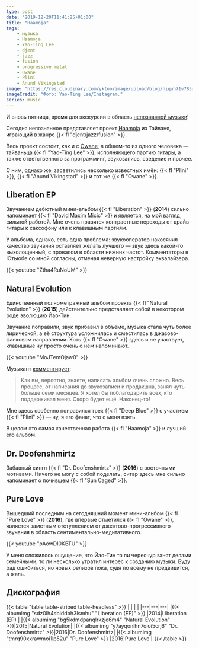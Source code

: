 ```yaml
---
type: post
date: "2019-12-20T11:41:25+01:00"
title: "Haamoja"
tags:
    - музыка
    - Haamoja
    - Yao-Ting Lee
    - djent
    - jazz
    - fusion
    - progressive metal
    - Owane
    - Plini
    - Anund Vikingstad
image: "https://res.cloudinary.com/yktoo/image/upload/blog/niquh71v785d60csoxj1.jpg"
imageCredit: "Фото: Yao-Ting Lee/Instagram."
series: music
---
```


И вновь пятница, время для экскурсии в область [непознанной музыки](/series/music)!

Сегодня непознанное представляет проект [Haamoja](https://haamoja.bandcamp.com/) из Тайваня, играющий в жанре {{< fl "djent/jazz/fusion" >}}.

<!--more-->

Весь проект состоит, как и с [Owane](0492), в общем-то из одного человека — тайваньца {{< fl "Yao-Ting Lee" >}}, исполняющего партию гитары, а также ответственного за программинг, звукозапись, сведение и прочее.

С ним, однако же, засветились несколько известных имён: {{< fl "Plini" >}}, {{< fl "Anund Vikingstad" >}} и тот же {{< fl "Owane" >}}.

## Liberation EP

Звучанием дебютный мини-альбом {{< fl "Liberation" >}} (**2014**) сильно напоминает {{< fl "David Maxim Micic" >}} и является, на мой взгляд, сильной работой. Мне очень нравятся контрастные переходы от драйв-гитары к саксофону или к клавишным партиям.

У альбома, однако, есть одна проблема: ~~звукооператор накосячил~~ качество звучания оставляет желать лучшего — звук здесь какой-то выхолощенный, с провалом в области нижних частот. Комментаторы в Ютьюбе со мной согласны, отмечая неверную настройку эквалайзера.

{{< youtube "Ztha4RuNoUM" >}}

## Natural Evolution

Единственный полнометражный альбом проекта {{< fl "Natural Evolution" >}} (**2015**) действительно представляет собой в некотором роде эволюцию Йао-Тин.

Звучание поправили, звук прибавил в объёме, музыка стала чуть более лирической, а её структура усложнилась и сместилась в джазово-фанковом направлении. Хоть {{< fl "Owane" >}} здесь и не участвует, клавишные ну просто очень о нём напоминают.

{{< youtube "MoJTemOjaw0" >}}

Музыкант [комментирует](https://haamoja.bandcamp.com/album/natural-evolution):

> Как вы, вероятно, знаете, написать альбом очень сложно. Весь процесс, от написания до звукозаписи и продакшна, занял чуть больше семи месяцев. Я хотел бы поблагодарить всех, кто поддерживал меня. Скоро будет ещё. Наконец-то!

Мне здесь особенно понравился трек {{< fl "Deep Blue" >}} с участием {{< fl "Plini" >}} — ну, я его фанат, что с меня взять.

В целом это самая качественная работа {{< fl "Haamoja" >}} и лучший его альбом.

## Dr. Doofenshmirtz

Забавный сингл {{< fl "Dr. Doofenshmirtz" >}} (**2016**) с восточными мотивами. Ничего не могу с собой поделать, ситар здесь мне сильно напоминает о почившем {{< fl "Sun Caged" >}}.

## Pure Love

Вышедший последним на сегодняшний момент мини-альбом {{< fl "Pure Love" >}} (**2016**), где впервые отметился {{< fl "Owane" >}}, является заметным отступлением от джентово-прогрессивного звучания в область сентиментально-медитативного.

{{< youtube "pAowDI0KBTU" >}}

У меня сложилось ощущение, что Йао-Тин то ли чересчур занят делами семейными, то ли несколько утратил интерес к созданию музыки. Буду рад ошибиться, но новых релизов пока, судя по всему не предвидится, а жаль.

## Дискография

{{< table "table table-striped table-headless" >}}
|   |   |   |
|---|---|---|
|{{< albumimg "sdz0lh4sblddbh3lsmhu" "Liberation (EP)" >}}  |2014|Liberation (EP)  |
|{{< albumimg "bg5kdmdpanqlrkzje6m4" "Natural Evolution" >}}|2015|Natural Evolution|
|{{< albumimg "y7ayqonihn7oioi5crj6" "Dr. Doofenshmirtz" >}}|2016|Dr. Doofenshmirtz|
|{{< albumimg "tmrq90xxrawmoi1lp52u" "Pure Love" >}}        |2016|Pure Love        |
{{< /table >}}
